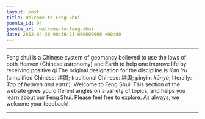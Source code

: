 ```yaml
---
layout: post
title: Welcome to Feng Shui
joomla_id: 94
joomla_url: welcome-to-feng-shui
date: 2012-04-30 00:56:21.000000000 +00:00
---
```

* * *
Feng shui is a Chinese system of geomancy believed to use the laws of both Heaven (Chinese astronomy) and Earth to help one improve life by receiving positive qi.The original designation for the discipline is _Kan Yu_ (simplified Chinese: 堪舆; traditional Chinese: 堪輿; pinyin: _kānyú_; literally: _Tao of heaven and earth_).
Welcome to Feng Shui! This section of the website gives you different angles on a variety of topics, and helps you learn about our Feng Shui.
Please feel free to explore. As always, we welcome your feedback!
* * *
